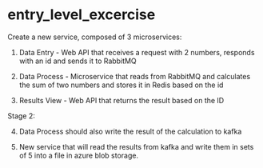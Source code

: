 # entry_level_excercise

Create a new service, composed of 3 microservices:

  1. Data Entry - Web API that receives a request with 2 numbers, responds with an id and sends it to RabbitMQ

  2. Data Process - Microservice that reads from RabbitMQ and calculates the sum of two numbers and stores it in Redis based on the id

  3. Results View - Web API that returns the result based on the ID

Stage 2:

  4. Data Process should also write the result of the calculation to kafka

  5. New service that will read the results from kafka and write them in sets of 5 into a file in azure blob storage.

